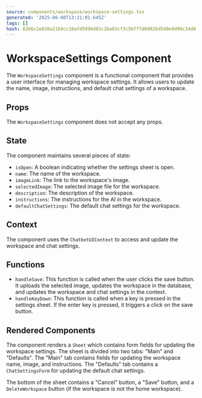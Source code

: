```yaml
---
source: components/workspace/workspace-settings.tsx
generated: '2025-06-08T13:21:01.645Z'
tags: []
hash: 8266c2e830a21b9cc18afd5996d01c2ba83cf3c5bfffd69026d540e9d90c34d0
---
```

# WorkspaceSettings Component

The `WorkspaceSettings` component is a functional component that provides a user interface for managing workspace settings. It allows users to update the name, image, instructions, and default chat settings of a workspace.

## Props

The `WorkspaceSettings` component does not accept any props.

## State

The component maintains several pieces of state:

- `isOpen`: A boolean indicating whether the settings sheet is open.
- `name`: The name of the workspace.
- `imageLink`: The link to the workspace's image.
- `selectedImage`: The selected image file for the workspace.
- `description`: The description of the workspace.
- `instructions`: The instructions for the AI in the workspace.
- `defaultChatSettings`: The default chat settings for the workspace.

## Context

The component uses the `ChatbotUIContext` to access and update the workspace and chat settings.

## Functions

- `handleSave`: This function is called when the user clicks the save button. It uploads the selected image, updates the workspace in the database, and updates the workspace and chat settings in the context.
- `handleKeyDown`: This function is called when a key is pressed in the settings sheet. If the enter key is pressed, it triggers a click on the save button.

## Rendered Components

The component renders a `Sheet` which contains form fields for updating the workspace settings. The sheet is divided into two tabs: "Main" and "Defaults". The "Main" tab contains fields for updating the workspace name, image, and instructions. The "Defaults" tab contains a `ChatSettingsForm` for updating the default chat settings.

The bottom of the sheet contains a "Cancel" button, a "Save" button, and a `DeleteWorkspace` button (if the workspace is not the home workspace).
